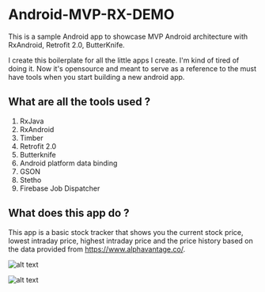 # Android-MVP-RX-DEMO
This is a sample Android app to showcase MVP Android architecture with RxAndroid, Retrofit 2.0, ButterKnife. 

I create this boilerplate for all the little apps I create. I'm kind of tired of doing it. Now it's opensource and meant to
serve as a reference to the must have tools when you start building a new android app.

##  What are all the tools used ?
1. RxJava
2. RxAndroid
3. Timber
4. Retrofit 2.0
5. Butterknife
6. Android platform data binding
7. GSON
8. Stetho
9. Firebase Job Dispatcher

##  What does this app do ?
This app is a basic stock tracker that shows you  the current stock price, lowest intraday price, highest intraday price and 
the price history based on the data provided from https://www.alphavantage.co/.

![alt text](https://i.imgur.com/4RG2Jpg.png) 

![alt text](https://i.imgur.com/E3VXC6W.png)






